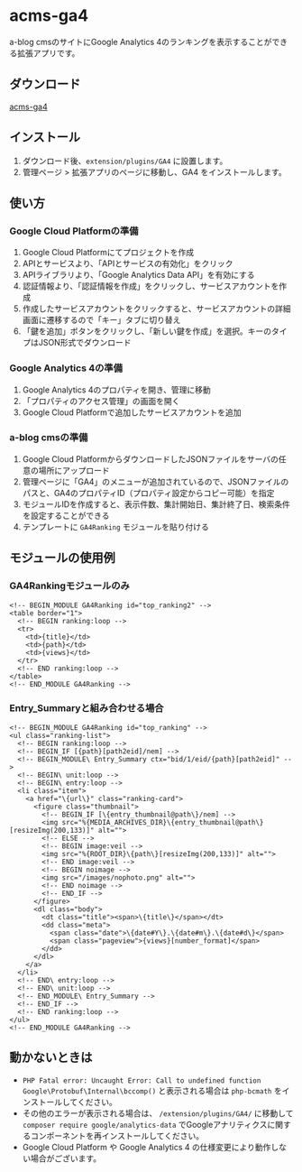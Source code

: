 # acms-ga4
a-blog cmsのサイトにGoogle Analytics 4のランキングを表示することができる拡張アプリです。

## ダウンロード
[acms-ga4](https://github.com/mr-gradation/acms-ga4/releases/download/1.0.0/acms-ga4-1.0.0.zip)

## インストール
1. ダウンロード後、`extension/plugins/GA4` に設置します。
2. 管理ページ > 拡張アプリのページに移動し、GA4 をインストールします。

## 使い方

### Google Cloud Platformの準備

1. Google Cloud Platformにてプロジェクトを作成
2. APIとサービスより、「APIとサービスの有効化」をクリック
3. APIライブラリより、「Google Analytics Data API」を有効にする
4. 認証情報より、「認証情報を作成」をクリックし、サービスアカウントを作成
5. 作成したサービスアカウントをクリックすると、サービスアカウントの詳細画面に遷移するので「キー」タブに切り替え
6. 「鍵を追加」ボタンをクリックし、「新しい鍵を作成」を選択。キーのタイプはJSON形式でダウンロード

### Google Analytics 4の準備

1. Google Analytics 4のプロパティを開き、管理に移動
2. 「プロパティのアクセス管理」の画面を開く
3. Google Cloud Platformで追加したサービスアカウントを追加

### a-blog cmsの準備

1. Google Cloud PlatformからダウンロードしたJSONファイルをサーバの任意の場所にアップロード
2. 管理ページに「GA4」のメニューが追加されているので、JSONファイルのパスと、GA4のプロパティID（プロパティ設定からコピー可能）を指定
3. モジュールIDを作成すると、表示件数、集計開始日、集計終了日、検索条件を設定することができる
4. テンプレートに `GA4Ranking` モジュールを貼り付ける

## モジュールの使用例

### GA4Rankingモジュールのみ

```
<!-- BEGIN_MODULE GA4Ranking id="top_ranking2" -->
<table border="1">
  <!-- BEGIN ranking:loop -->
  <tr>
    <td>{title}</td>
    <td>{path}</td>
    <td>{views}</td>
  </tr>
  <!-- END ranking:loop -->
</table>
<!-- END_MODULE GA4Ranking -->
```

### Entry_Summaryと組み合わせる場合

```
<!-- BEGIN_MODULE GA4Ranking id="top_ranking" -->
<ul class="ranking-list">
  <!-- BEGIN ranking:loop -->
  <!-- BEGIN_IF [{path}[path2eid]/nem] -->
  <!-- BEGIN_MODULE\ Entry_Summary ctx="bid/1/eid/{path}[path2eid]" -->
  <!-- BEGIN\ unit:loop -->
  <!-- BEGIN\ entry:loop -->
  <li class="item">
    <a href="\{url\}" class="ranking-card">
      <figure class="thumbnail">
        <!-- BEGIN_IF [\{entry_thumbnail@path\}/nem] -->
        <img src="%{MEDIA_ARCHIVES_DIR}\{entry_thumbnail@path\}[resizeImg(200,133)]" alt="">
        <!-- ELSE -->
        <!-- BEGIN image:veil -->
        <img src="%{ROOT_DIR}\{path\}[resizeImg(200,133)]" alt="">
        <!-- END image:veil -->
        <!-- BEGIN noimage -->
        <img src="/images/nophoto.png" alt="">
        <!-- END noimage -->
        <!-- END_IF -->
      </figure>
      <dl class="body">
        <dt class="title"><span>\{title\}</span></dt>
        <dd class="meta">
          <span class="date">\{date#Y\}.\{date#m\}.\{date#d\}</span>
          <span class="pageview">{views}[number_format]</span>
        </dd>
      </dl>
    </a>
  </li>
  <!-- END\ entry:loop -->
  <!-- END\ unit:loop -->
  <!-- END_MODULE\ Entry_Summary -->
  <!-- END_IF -->
  <!-- END ranking:loop -->
</ul>
<!-- END_MODULE GA4Ranking -->
```

## 動かないときは

* `PHP Fatal error: Uncaught Error: Call to undefined function Google\Protobuf\Internal\bccomp()` と表示される場合は `php-bcmath` をインストールしてください。
* その他のエラーが表示される場合は、 `/extension/plugins/GA4/` に移動して `composer require google/analytics-data` でGoogleアナリティクスに関するコンポーネントを再インストールしてください。
* Google Cloud Platform や Google Analytics 4 の仕様変更により動作しない場合がございます。
